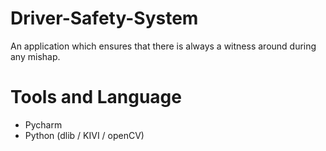 # Driver-Safety-System
An application which ensures that there is always a witness around during any mishap.

# Tools and Language
- Pycharm
- Python (dlib / KIVI / openCV)
